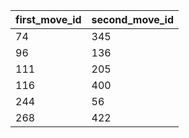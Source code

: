 | first_move_id | second_move_id |
|---------------|----------------|
| 74            | 345            |
| 96            | 136            |
| 111           | 205            |
| 116           | 400            |
| 244           | 56             |
| 268           | 422            |
